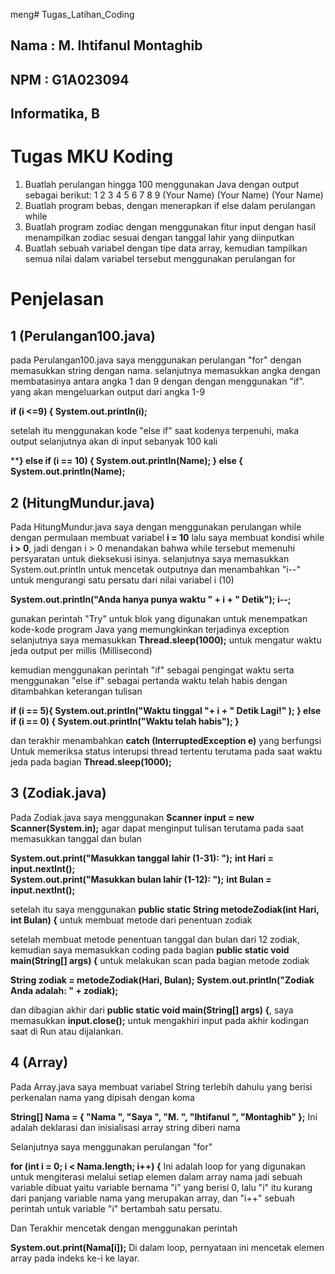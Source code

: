  meng# Tugas_Latihan_Coding
## Nama : M. Ihtifanul Montaghib
## NPM  : G1A023094
## Informatika, B

# Tugas MKU Koding

1. Buatlah perulangan hingga 100 menggunakan Java dengan output sebagai berikut:
    1
    2
    3
    4
    5
    6
    7
    8
    9
    (Your Name)
    (Your Name)
    (Your Name)
2. Buatlah program bebas, dengan menerapkan if else dalam perulangan while
3. Buatlah program zodiac dengan menggunakan fitur input dengan hasil menampilkan zodiac sesuai dengan tanggal lahir yang diinputkan
4. Buatlah sebuah variabel dengan tipe data array, kemudian tampilkan semua nilai dalam variabel tersebut menggunakan perulangan for

# Penjelasan

## 1 (Perulangan100.java)

pada Perulangan100.java saya menggunakan perulangan "for" dengan memasukkan string dengan nama. selanjutnya memasukkan angka dengan membatasinya antara angka 1 dan 9 dengan dengan menggunakan "if". yang akan mengeluarkan output dari angka 1-9

**if (i <=9) {
  System.out.println(i);**

setelah itu menggunakan kode "else if" saat kodenya terpenuhi, maka output selanjutnya akan di input sebanyak 100 kali

****} else if (i == 10) {
      System.out.println(Name);
  } else {
      System.out.println(Name);**

## 2 (HitungMundur.java)

Pada HitungMundur.java saya dengan menggunakan perulangan while dengan permulaan membuat variabel **i = 10**
lalu saya membuat kondisi while **i > 0**, jadi dengan i > 0 menandakan bahwa while tersebut memenuhi persyaratan untuk dieksekusi isinya.
selanjutnya saya memasukkan System.out.println untuk mencetak outputnya dan menambahkan "i--" untuk mengurangi satu persatu dari nilai variabel i (10)

**System.out.println("Anda hanya punya waktu " + i + " Detik");
   i--;**

gunakan perintah "Try" untuk blok yang digunakan untuk menempatkan kode-kode program Java yang memungkinkan terjadinya exception
selanjutnya saya memasukkan **Thread.sleep(1000);** untuk mengatur waktu jeda output per millis (Millisecond)

kemudian menggunakan perintah "if" sebagai pengingat waktu serta menggunakan "else if" sebagai pertanda waktu telah habis dengan ditambahkan keterangan tulisan

**if (i == 5){
       System.out.println("Waktu tinggal "+ i + " Detik Lagi!" );
   } else if (i == 0) {
       System.out.println("Waktu telah habis");
   }**

dan terakhir menambahkan **catch (InterruptedException e)** yang berfungsi Untuk memeriksa status interupsi thread tertentu terutama pada saat waktu jeda pada bagian **Thread.sleep(1000);**

## 3 (Zodiak.java)

Pada Zodiak.java saya menggunakan **Scanner input = new Scanner(System.in);** agar dapat menginput tulisan terutama pada saat memasukkan tanggal dan bulan

**System.out.print("Masukkan tanggal lahir (1-31): ");**
**int Hari = input.nextInt();**        
**System.out.print("Masukkan bulan lahir (1-12): ");**
**int Bulan = input.nextInt();**    

setelah itu saya menggunakan **public static String metodeZodiak(int Hari, int Bulan) {** untuk membuat metode dari penentuan zodiak

setelah membuat metode penentuan tanggal dan bulan dari 12 zodiak, kemudian saya memasukkan coding pada bagian **public static void main(String[] args) {** untuk melakukan scan pada bagian metode zodiak

**String zodiak = metodeZodiak(Hari, Bulan);
  System.out.println("Zodiak Anda adalah: " + zodiak);**

dan dibagian akhir dari **public static void main(String[] args) {**, saya memasukkan **input.close();** untuk mengakhiri input pada akhir kodingan saat di Run atau dijalankan.

  ## 4 (Array)

Pada Array.java saya membuat variabel String terlebih dahulu yang berisi perkenalan nama yang dipisah dengan koma

**String[] Nama = { "Nama ", "Saya ", "M. ", "Ihtifanul ", "Montaghib" };** Ini adalah deklarasi dan inisialisasi array string diberi nama

Selanjutnya saya menggunakan perulangan "for"

**for (int i = 0; i < Nama.length; i++) {** Ini adalah loop for yang digunakan untuk mengiterasi melalui setiap elemen dalam array nama jadi sebuah variable dibuat yaitu variable bernama "i" yang berisi 0, lalu "i" itu kurang dari panjang variable nama yang merupakan array, dan "i++" sebuah perintah untuk variable "i" bertambah satu persatu.

Dan Terakhir mencetak dengan menggunakan perintah

**System.out.print(Nama[i]);** Di dalam loop, pernyataan ini mencetak elemen array pada indeks ke-i ke layar.

